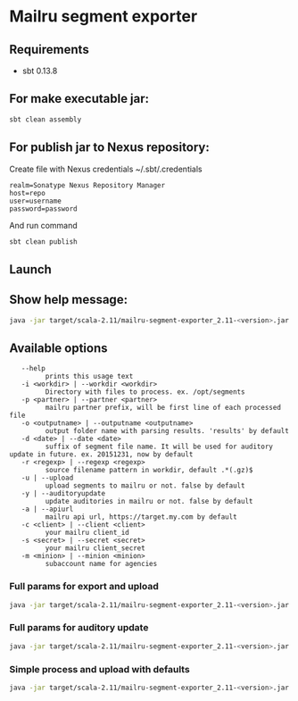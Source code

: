 # Mailru segment exporter

## Requirements
- sbt 0.13.8

## For make executable jar:
```bash
sbt clean assembly
```

## For publish jar to Nexus repository:
Create file with Nexus credentials ~/.sbt/.credentials

```
realm=Sonatype Nexus Repository Manager
host=repo
user=username
password=password
```

And run command

```bash
sbt clean publish
```

## Launch

## Show help message:
```bash
java -jar target/scala-2.11/mailru-segment-exporter_2.11-<version>.jar --help
```

## Available options
```
   --help
         prints this usage text
   -i <workdir> | --workdir <workdir>
         Directory with files to process. ex. /opt/segments
   -p <partner> | --partner <partner>
         mailru partner prefix, will be first line of each processed file
   -o <outputname> | --outputname <outputname>
         output folder name with parsing results. 'results' by default
   -d <date> | --date <date>
         suffix of segment file name. It will be used for auditory update in future. ex. 20151231, now by default
   -r <regexp> | --regexp <regexp>
         source filename pattern in workdir, default .*(.gz)$
   -u | --upload
         upload segments to mailru or not. false by default
   -y | --auditoryupdate
         update auditories in mailru or not. false by default
   -a | --apiurl
         mailru api url, https://target.my.com by default
   -c <client> | --client <client>
         your mailru client_id
   -s <secret> | --secret <secret>
         your mailru client_secret
   -m <minion> | --minion <minion>
         subaccount name for agencies

```

### Full params for export and upload
```bash
java -jar target/scala-2.11/mailru-segment-exporter_2.11-<version>.jar --workdir /tmp/gz --outputname export-results --date 20150330 --regexp ".*(.gz)$" --partner pr --upload --client someclient --secret somesecret
```

### Full params for auditory update
```bash
java -jar target/scala-2.11/mailru-segment-exporter_2.11-<version>.jar --auditoryupdate --client someclient --secret somesecret --minion 6minion048@agency_client
```


### Simple process and upload with defaults
```bash
java -jar target/scala-2.11/mailru-segment-exporter_2.11-<version>.jar -i /tmp/gz -p dl -u -c someclient -s somesecret
```
